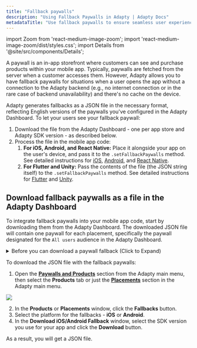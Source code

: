 ```yaml
---
title: "Fallback paywalls"
description: "Using Fallback Paywalls in Adapty | Adapty Docs"
metadataTitle: "Use fallback paywalls to ensure seamless user experience in Adapty."
---
```


import Zoom from 'react-medium-image-zoom';
import 'react-medium-image-zoom/dist/styles.css';
import Details from '@site/src/components/Details';

A paywall is an in-app storefront where customers can see and purchase products within your mobile app. Typically, paywalls are fetched from the server when a customer accesses them. However, Adapty allows you to have fallback paywalls for situations when a user opens the app without a connection to the Adapty backend (e.g., no internet connection or in the rare case of backend unavailability) and there's no cache on the device.

Adapty generates fallbacks as a JSON file in the necessary format, reflecting English versions of the paywalls you've configured in the Adapty Dashboard. To let your users see your fallback paywall:

1. Download the file from the Adapty Dashboard - one per app store and Adapty SDK version - as described below.
2. Process the file in the mobile app code:
   1. **For iOS, Android, and React Native:** Place it alongside your app on the user's device, and pass it to the `.setFallbackPaywalls` method. See detailed instructions for [iOS](ios-use-fallback-paywalls), [Android](android-use-fallback-paywalls), and [React Native](react-native-use-fallback-paywalls).
   2. **For Flutter and Unity:** Pass the contents of the file (the JSON string itself) to the `.setFallbackPaywalls` method. See detailed instructions for [Flutter](flutter-use-fallback-paywalls) and [Unity](unity-use-fallback-paywalls).


## Download fallback paywalls as a file in the Adapty Dashboard

To integrate fallback paywalls into your mobile app code, start by downloading them from the Adapty Dashboard. The downloaded JSON file will contain one paywall for each placement, specifically the paywall designated for the `All users` audience in the Adapty Dashboard.

<details>
   <summary>Before you can download a paywall fallback (Click to Expand)</summary>

   1. [Create products](create-product) you want to sell
2. [Create a paywall and add the products to it](create-paywall). 
3. [Create placement and add paywalls to it](create-placement). Placement is the location where the paywall will be shown.
</details>

To download the JSON file with the fallback paywalls:

1. Open the **[Paywalls and Products](https://app.adapty.io/products)** section from the Adapty main menu, then select the **Products** tab or just the **[Placements](https://app.adapty.io/placements)** section in the Adapty main menu.

   

<Zoom>
  <img src={require('./img/9c63367-placements.webp').default}
  style={{
    border: '1px solid #727272', /* border width and color */
    width: '700px', /* image width */
    display: 'block', /* for alignment */
    margin: '0 auto' /* center alignment */
  }}
/>
</Zoom>



2. In the **Products** or **Placements** window, click the **Fallbacks** button. 
3. Select the platform for the fallbacks - **iOS** or **Android**.
4. In the **Download iOS/Android Fallback** window, select the SDK version you use for your app and click the **Download** button.

As a result, you will get a JSON file.
